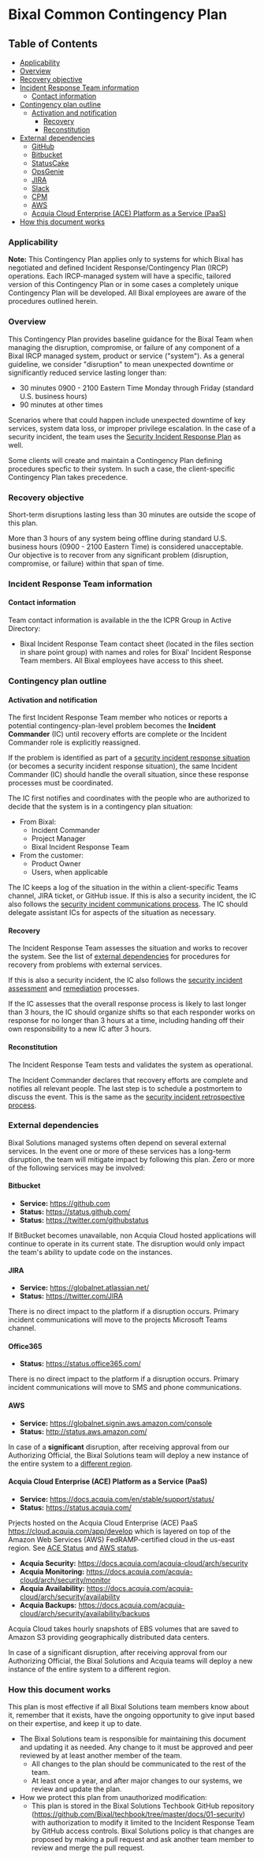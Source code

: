 # Bixal Common Contingency Plan

## Table of Contents

* [Applicability](#applicability)
* [Overview](#overview)
* [Recovery objective](#recovery-objective)
* [Incident Response Team information](#incident-response-team-information)
  * [Contact information](#contact-information)
* [Contingency plan outline](#contingency-plan-outline)
  * [Activation and notification](#activation-and-notification)
    * [Recovery](#recovery)
    * [Reconstitution](#reconstitution)
* [External dependencies](#external-dependencies)
  * [GitHub](#github)
  * [Bitbucket](#bitbucket)
  * [StatusCake](#statuscake)
  * [OpsGenie](#opsgenie)
  * [JIRA](#jira)
  * [Slack](#slack)
  * [CPM](#cpm)
  * [AWS](#aws)
  * [Acquia Cloud Enterprise (ACE) Platform as a Service (PaaS)](#acquia-cloud-enterprise-ace-platform-as-a-service-paas)
* [How this document works](#how-this-document-works)

### Applicability

**Note:**  This Contingency Plan applies only to systems for which Bixal has negotiated and defined Incident Response/Contingency Plan (IRCP) operations. Each IRCP-managed system will have a specific, tailored version of this Contingency Plan or in some cases a completely unique Contingency Plan will be developed. All Bixal employees are aware of the procedures outlined herein.

### Overview

This Contingency Plan provides baseline guidance for the Bixal Team when managing the disruption, compromise, or failure of any component of a Bixal IRCP managed system, product or service ("system"). As a general guideline, we consider "disruption" to mean unexpected downtime or significantly reduced service lasting longer than:

* 30 minutes 0900 - 2100 Eastern Time Monday through Friday (standard U.S. business hours)
* 90 minutes at other times

Scenarios where that could happen include unexpected downtime of key services, system data loss, or improper privilege escalation. In the case of a security incident, the team uses the [Security Incident Response Plan](incident-response-plan.md) as well.

Some clients will create and maintain a Contingency Plan defining procedures specfic to their system. In such a case, the client-specific Contingency Plan takes precedence.

### Recovery objective

Short-term disruptions lasting less than 30 minutes are outside the scope of this plan.

More than 3 hours of any system being offline during standard U.S. business hours (0900 - 2100 Eastern Time) is considered unacceptable. Our objective is to recover from any significant problem (disruption, compromise, or failure) within that span of time.

### Incident Response Team information

#### Contact information

Team contact information is available in the the ICPR Group in Active Directory:

* Bixal Incident Response Team contact sheet (located in the files section in share point group) with names and roles for Bixal' Incident Response Team members. All Bixal employees have access to this sheet.

### Contingency plan outline

#### Activation and notification

The first Incident Response Team member who notices or reports a potential contingency-plan-level problem becomes the **Incident Commander** (IC) until recovery efforts are complete or the Incident Commander role is explicitly reassigned.

If the problem is identified as part of a [security incident response situation](incident-response-plan.md) (or becomes a security incident response situation), the same Incident Commander (IC) should handle the overall situation, since these response processes must be coordinated.

The IC first notifies and coordinates with the people who are authorized to decide that the system is in a contingency plan situation:

* From Bixal:
  * Incident Commander
  * Project Manager
  * Bixal Incident Response Team
* From the customer:
  * Product Owner
  * Users, when applicable

The IC keeps a log of the situation in the within a client-specific Teams channel, JIRA ticket, or GitHub issue. If this is also a security incident, the IC also follows the [security incident communications process](incident-response-plan.md#initiate). The IC should delegate assistant ICs for aspects of the situation as necessary.

#### Recovery

The Incident Response Team assesses the situation and works to recover the system. See the list of [external dependencies](#external-dependencies) for procedures for recovery from problems with external services.

If this is also a security incident, the IC also follows the [security incident assessment](incident-response-plan.md#assess) and [remediation](incident-response-plan.md#remediate) processes.

If the IC assesses that the overall response process is likely to last longer than 3 hours, the IC should organize shifts so that each responder works on response for no longer than 3 hours at a time, including handing off their own responsibility to a new IC after 3 hours.

#### Reconstitution

The Incident Response Team tests and validates the system as operational.

The Incident Commander declares that recovery efforts are complete and notifies all relevant people. The last step is to schedule a postmortem to discuss the event. This is the same as the [security incident retrospective process](incident-response-plan.md#retrospective).

### External dependencies

Bixal Solutions managed systems often depend on several external services. In the event one or more of these services has a long-term disruption, the team will mitigate impact by following this plan. Zero or more of the following services may be involved:

#### Bitbucket

* **Service:** <https://github.com>
* **Status:** <https://status.github.com/>
* **Status:** <https://twitter.com/githubstatus>

If BitBucket becomes unavailable, non Acquia Cloud hosted applications will continue to operate in its current state. The
disruption would only impact the team's ability to update code on the instances.

#### JIRA

* **Service:** <https://globalnet.atlassian.net/>
* **Status:** <https://twitter.com/JIRA>

There is no direct impact to the platform if a disruption occurs. Primary incident communications will move to the projects Microsoft Teams channel.

#### Office365

* **Status:** <https://status.office365.com/>

There is no direct impact to the platform if a disruption occurs.
Primary incident communications will move to SMS and phone communications.

#### AWS

* **Service:** <https://globalnet.signin.aws.amazon.com/console>
* **Status:** <http://status.aws.amazon.com/>

In case of a **significant** disruption, after receiving approval from our Authorizing Official, the Bixal Solutions team will deploy a new instance of the entire system to a [different region](https://us-west-1.console.aws.amazon.com/ec2/v2/home?region=us-west-1).

#### Acquia Cloud Enterprise (ACE) Platform as a Service (PaaS)

* **Service:** <https://docs.acquia.com/en/stable/support/status/>
* **Status:** <https://status.acquia.com/>

Prjects hosted on the Acquia Cloud Enterprise (ACE) PaaS
<https://cloud.acquia.com/app/develop> which is layered on top of the Amazon Web Services
(AWS) FedRAMP-certified cloud in the us-east region. See [ACE
Status](https://status.acquia.com/) and [AWS status](http://status.aws.amazon.com/).

* **Acquia Security:** <https://docs.acquia.com/acquia-cloud/arch/security>
* **Acquia Monitoring:** <https://docs.acquia.com/acquia-cloud/arch/security/monitor>
* **Acquia Availability:** <https://docs.acquia.com/acquia-cloud/arch/security/availability>
* **Acquia Backups:** <https://docs.acquia.com/acquia-cloud/arch/security/availability/backups>

Acquia Cloud takes hourly snapshots of EBS volumes that are saved to Amazon S3 providing
geographically distributed data centers.

In case of a significant disruption, after receiving approval from our Authorizing
Official, the Bixal Solutions and Acquia teams will deploy a new instance of the entire
system to a different region.

### How this document works

This plan is most effective if all Bixal Solutions team members know about it, remember that it exists, have the ongoing opportunity to give input based on their expertise, and keep it up to date.

* The Bixal Solutions team is responsible for maintaining this document and updating it as needed. Any change to it must be approved and peer reviewed by at least another member of the team.
  * All changes to the plan should be communicated to the rest of the team.
  * At least once a year, and after major changes to our systems, we review and update the plan.
* How we protect this plan from unauthorized modification:
  * This plan is stored in the Bixal Solutions Techbook GitHub repository (<https://github.com/Bixal/techbook/tree/master/docs/01-security>) with authorization to modify it limited to the Incident Response Team by GitHub access controls. Bixal Solutions policy is that changes are proposed by making a pull request and ask another team member to review and merge the pull request.
